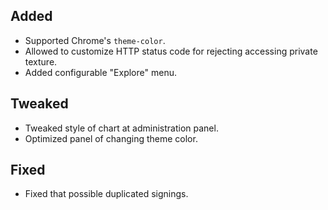 ## Added

- Supported Chrome's `theme-color`.
- Allowed to customize HTTP status code for rejecting accessing private texture.
- Added configurable "Explore" menu.

## Tweaked

- Tweaked style of chart at administration panel.
- Optimized panel of changing theme color.

## Fixed

- Fixed that possible duplicated signings.

